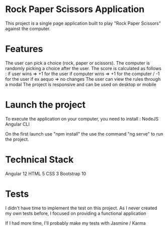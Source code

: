 # Rock Paper Scissors Application
This project is a single page application built to play "Rock Paper Scissors" against the computer. 

# Features 
The user can pick a choice (rock, paper or scissors). 
The computer is randomly picking a choice after the user. 
The score is calculated as follows : 
    if user wins => +1 for the user 
    if computer wins => +1 for the computer / -1 for the user 
    if ex aequo => no changes 
The user can view the rules through a modal 
The project is responsive and can be used on desktop or mobile 

# Launch the project 
To execute the application on your computer, you need to install : 
    NodeJS
    Angular CLI 

On the first launch use "npm install" 
the use the command "ng serve" to run the project.
 
# Technical Stack 
Angular 12 
HTML 5 
CSS 3 
Bootstrap 10

# Tests 
I didn't have time to implement the test on this project. 
As I never created my own tests before, I focused on providing a functional application

If I had more time, I'll probably make my tests with Jasmine / Karma 
